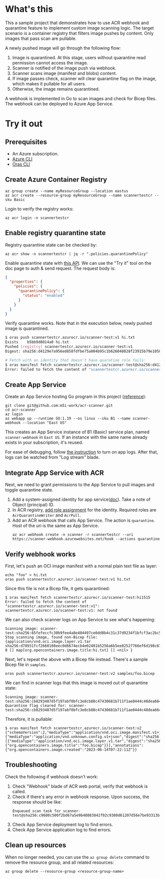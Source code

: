# What's this

This a sample project that demonstrates how to use ACR webhook and quarantine feature to implement custom image scanning logic. The target scenario is a container registry that filters image pushes by content. Only images that pass scan are pullable.

A newly pushed image will go through the following flow:
1. Image is quarantined. At this stage, users without quarantine read permission cannot access the image.
1. Scanner is notified of the image push via webhook.
1. Scanner scans image (manifest and blobs) content. 
1. If image passes check, scanner will clear quarantine flag on the image, which makes it pullable for all users.
1. Otherwise, the image remains quarantined.

A webhook is implemented in Go to scan images and check for Bicep files. The webhook can be deployed to Azure App Service.


# Try it out

## Prerequisites

- An Azure subscription.
- [Azure CLI](https://learn.microsoft.com/en-us/cli/azure/)
- [Oras CLI](https://oras.land/docs/cli/installation)

## Create Azure Container Registry

    az group create --name myResourceGroup --location eastus
    az acr create --resource-group myResourceGroup --name scannertestcr --sku Basic

Login to verify the registry works:

    az acr login -n scannertestcr

## Enable registry quarantine state

Registry quarantine state can be checked by:

    az acr show -n scannertestcr | jq -r ".policies.quarantinePolicy"

Enable quarantine state with [this API](https://docs.microsoft.com/en-us/rest/api/containerregistry/registries/update#policies). We can use the "Try it" tool on the doc page to auth & send request. The request body is:

```json
{
  "properties": {
    "policies": {
      "quarantinePolicy": {
        "status": "enabled"
      }
    }
  }
}
```

Verify quarantine works. Note that in the execution below, newly pushed image is quarantined.

```sh
$ oras push scannertestcr.azurecr.io/scanner-test:v1 hi.txt
Exists    b5bb9d8014a0 hi.txt
Pushed [registry] scannertestcr.azurecr.io/scanner-test:v1
Digest: sha256:d4129e7a956ed858fdfbe75a004b95c1b626048028f23915b79e10508c1359d7

# Fetch with an identity that doesn't have quaratine role fails:
$ oras manifest fetch scannertestcr.azurecr.io/scanner-test@sha256:d4129e7a956ed858fdfbe75a004b95c1b626048028f23915b79e10508c1359d7
Error: failed to fetch the content of "scannertestcr.azurecr.io/scanner-test@sha256:d4129e7a956ed858fdfbe75a004b95c1b626048028f23915b79e10508c1359d7": GET "https://scannertestcr.azurecr.io/v1/scanner-test/manifests/sha256:d4129e7a956ed858fdfbe75a004b95c1b626048028f23915b79e10508c1359d7": response status code 403: image quarantined: The image is quarantined.: map[]
```

## Create App Service

Create an App Service hosting Go program in this project ([reference](https://learn.microsoft.com/en-us/azure/app-service/quickstart-golang)):

    git clone git@github.com:m5i-work/acr-scanner.git
    cd acr-scanner
    az login
    az webapp up --runtime GO:1.19 --os linux --sku B1 --name scanner-webhook --location "East US"

This creates an App Service instance of B1 (Basic) service plan, named `scanner-webhook` in `East US`. If an instance with the same name already exists in your subscription, it's reused.

For ease of debugging, follow [the instruction](https://aka.ms/linux-diagnostics) to turn on app logs. After that, logs can be watched from "Log stream" blade.

## Integrate App Service with ACR

Next, we need to grant permissions to the App Service to pull images and toggle quarantine state.

1. Add a system-assigned identity for app service([doc](https://learn.microsoft.com/en-us/azure/app-service/overview-managed-identity?tabs=portal%2Chttp#add-a-system-assigned-identity)). Take a note of Object (principal) ID.
1. In ACR registry, [add role assignment](https://learn.microsoft.com/en-us/azure/container-registry/container-registry-roles?tabs=azure-cli#assign-roles) for the identity. Required roles are `AcrQuarantineWriter` and `AcrPull`.
1. Add an ACR webhook that calls App Service. The action is `quarantine`. Host of the uri is the same as App Service.
   ```
   az acr webhook create -n scanner -r scannertestcr --uri https://scanner-webhook.azurewebsites.net/hook --actions quarantine
   ```

## Verify webhook works

First, let's push an OCI image manifest with a normal plain text file as layer:

    echo "foo" > hi.txt
    oras push scannertestcr.azurecr.io/scanner-test:v1 hi.txt

Since this file is not a Bicep file, it gets quarantined:

    $ oras manifest fetch scannertestcr.azurecr.io/scanner-test:hi1515
    Error: failed to fetch the content of "scannertestcr.azurecr.io/scanner-test:v1": scannertestcr.azurecr.io/scanner-test:v1: not found

We can also check scanner logs on App Service to see what's happening:

    Scanning image: scanner-test:sha256:65fefeccfc30b9fee4a8e484497ce0dd8b4c31c37d9234f1bfcf3ac2bc59066a
    Stop scanning image, found non-Bicep file: {application/vnd.oci.image.layer.v1.tar sha256:d78931fcf2660108eec0d6674ecb4e02401b5256a6b5ee82527766ef6d198c67 8 [] map[org.opencontainers.image.title:hi.txt] [] <nil> }

Next, let's repeat the above with a Bicep file instead. There's a sample Bicep file in `samples`.

    oras push scannertestcr.azurecr.io/scanner-test:v2 samples/foo.bicep

We can find in scanner logs that this image is moved out of quarantine state:

    Scanning image: scanner-test:sha256:cb8293487d5f197abf0bfc3e8cb88c47430681b711f1ae0444c48dea66470a8f
    Quarantine flag cleared for: scanner-test:sha256:cb8293487d5f197abf0bfc3e8cb88c47430681b711f1ae0444c48dea66470a8f

Therefore, it is pullable:

    $ oras manifest fetch scannertestcr.azurecr.io/scanner-test:v2
    {"schemaVersion":2,"mediaType":"application/vnd.oci.image.manifest.v1+json","config":{"mediaType":"application/vnd.unknown.config.v1+json","digest":"sha256:44136fa355b3678a1146ad16f7e8649e94fb4fc21fe77e8310c060f61caaff8a","size":2},"layers":[{"mediaType":"application/vnd.oci.image.layer.v1.tar","digest":"sha256:bff6730639c5cce9a8d5550a709f444d90d746feedce59aec7b5d1072ff8ab2b","size":697,"annotations":{"org.opencontainers.image.title":"foo.bicep"}}],"annotations":{"org.opencontainers.image.created":"2023-06-14T07:22:11Z"}}


## Troubleshooting

Check the following if webhook doesn't work:
1. Check "Webhook" blade of ACR web portal, verify that webhook is called.
1. Check if there's any error in webhook response. Upon success, the response should be like:
   ```
   Enqueued scan task for scanner-test@sha256:c9680c500f2bd67a5e9b48083842f02c9380d61207d56e7be93313b889d41589
   ```
1. Check App Service deployment log to find errors.
1. Check App Service application log to find errors.


## Clean up resources

When no longer needed, you can use the `az group delete` command to remove the resource group, and all related resources:

    az group delete --resource-group <resource-group-name>
